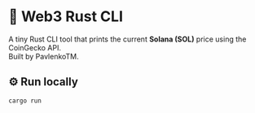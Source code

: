 # 🦀 Web3 Rust CLI

A tiny Rust CLI tool that prints the current **Solana (SOL)** price using the CoinGecko API.  
Built by PavlenkoTM.

## ⚙️ Run locally
```bash
cargo run
